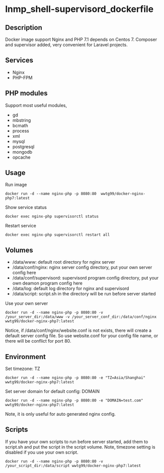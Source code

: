 # lnmp_shell-supervisord_dockerfile

## Description
Docker image support Nginx and PHP 7.1 depends on Centos 7. Composer and supervisor added, very convenient for Laravel projects.

## Services
- Nginx
- PHP-FPM

## PHP modules
Support most useful modules,

- gd
- mbstring
- bcmath
- process
- xml
- mysql
- postgresql
- mongodb
- opcache

## Usage

Run image

```
docker run -d --name nginx-php -p 8080:80  wwtg99/docker-nginx-php7:latest
```


Show service status

```
docker exec nginx-php supervisorctl status
```


Restart service

```
docker exec nginx-php supervisorctl restart all
```

## Volumes
- /data/www: default root directory for nginx server
- /data/conf/nginx: nginx server config directory, put your own server config here
- /data/conf/supervisord: supervisord program config directory, put your own deamon program config here
- /data/log: default log directory for nginx and supervisord
- /data/script: script.sh in the directory will be run before server started

Use your own server
```
docker run -d --name nginx-php -p 8080:80 -v /your_server_dir:/data/www -v /your_server_conf_dir:/data/conf/nginx  wwtg99/docker-nginx-php7:latest
```

Notice, if /data/conf/nginx/website.conf is not exists, there will create a default server config file. So use website.conf for your config file name, or there will be conflict for port 80.

## Environment
Set timezone: TZ

```
docker run -d --name nginx-php -p 8080:80 -e "TZ=Asia/Shanghai"  wwtg99/docker-nginx-php7:latest
```

Set server domain for default config: DOMAIN

```
docker run -d --name nginx-php -p 8080:80 -e "DOMAIN=test.com"  wwtg99/docker-nginx-php7:latest
```

Note, it is only useful for auto generated nginx config. 


## Scripts
If you have your own scripts to run before server started, add them to script.sh and put the script in the script volume. Note, timezone setting is disabled if you use your own script. 

```
docker run -d --name nginx-php -p 8080:80 -v /your_script_dir:/data/script wwtg99/docker-nginx-php7:latest
```
